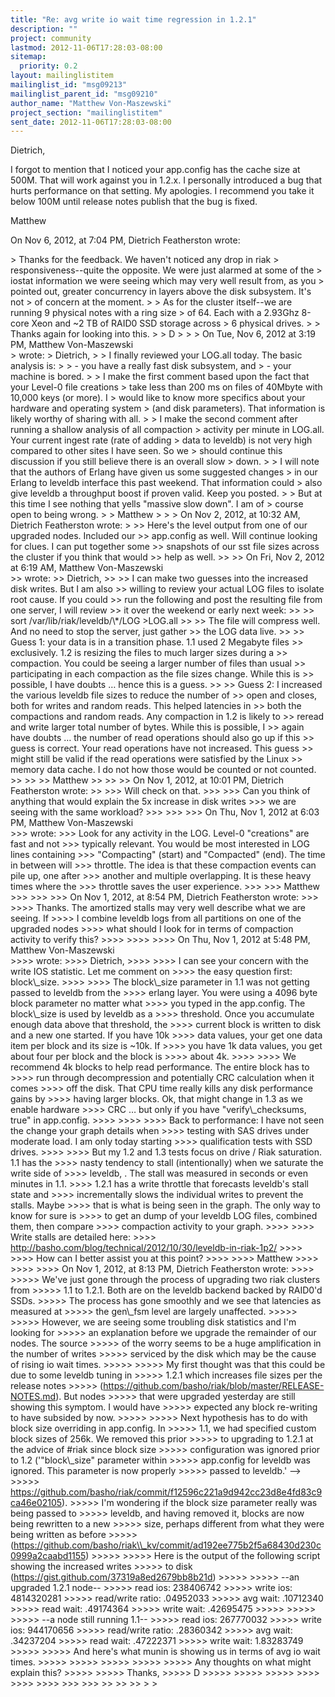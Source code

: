 ```yaml
---
title: "Re: avg write io wait time regression in 1.2.1"
description: ""
project: community
lastmod: 2012-11-06T17:28:03-08:00
sitemap:
  priority: 0.2
layout: mailinglistitem
mailinglist_id: "msg09213"
mailinglist_parent_id: "msg09210"
author_name: "Matthew Von-Maszewski"
project_section: "mailinglistitem"
sent_date: 2012-11-06T17:28:03-08:00
---
```



Dietrich,

I forgot to mention that I noticed your app.config has the cache size at 500M. 
That will work against you in 1.2.x. I personally introduced a bug that hurts 
performance on that setting. My apologies. I recommend you take it below 100M 
until release notes publish that the bug is fixed.

Matthew


On Nov 6, 2012, at 7:04 PM, Dietrich Featherston wrote:

&gt; Thanks for the feedback. We haven't noticed any drop in riak 
&gt; responsiveness--quite the opposite. We were just alarmed at some of the 
&gt; iostat information we were seeing which may very well result from, as you 
&gt; pointed out, greater concurrency in layers above the disk subsystem. It's not 
&gt; of concern at the moment.
&gt; 
&gt; As for the cluster itself--we are running 9 physical notes with a ring size 
&gt; of 64. Each with a 2.93Ghz 8-core Xeon and ~2 TB of RAID0 SSD storage across 
&gt; 6 physical drives.
&gt; 
&gt; Thanks again for looking into this.
&gt; 
&gt; D
&gt; 
&gt; 
&gt; On Tue, Nov 6, 2012 at 3:19 PM, Matthew Von-Maszewski  
&gt; wrote:
&gt; Dietrich,
&gt; 
&gt; I finally reviewed your LOG.all today. The basic analysis is:
&gt; 
&gt; - you have a really fast disk subsystem, and
&gt; - your machine is bored.
&gt; 
&gt; I make the first comment based upon the fact that your Level-0 file creations 
&gt; take less than 200 ms on files of 40Mbyte with 10,000 keys (or more). I 
&gt; would like to know more specifics about your hardware and operating system 
&gt; (and disk parameters). That information is likely worthy of sharing with all.
&gt; 
&gt; I make the second comment after running a shallow analysis of all compaction 
&gt; activity per minute in LOG.all. Your current ingest rate (rate of adding 
&gt; data to leveldb) is not very high compared to other sites I have seen. So we 
&gt; should continue this discussion if you still believe there is an overall slow 
&gt; down. 
&gt; 
&gt; I will note that the authors of Erlang have given us some suggested changes 
&gt; in our Erlang to leveldb interface this past weekend. That information could 
&gt; also give leveldb a throughput boost if proven valid. Keep you posted.
&gt; 
&gt; But at this time I see nothing that yells "massive slow down". I am of 
&gt; course open to being wrong.
&gt; 
&gt; Matthew
&gt; 
&gt; 
&gt; On Nov 2, 2012, at 10:32 AM, Dietrich Featherston wrote:
&gt; 
&gt;&gt; Here's the level output from one of our upgraded nodes. Included our 
&gt;&gt; app.config as well. Will continue looking for clues. I can put together some 
&gt;&gt; snapshots of our sst file sizes across the cluster if you think that would 
&gt;&gt; help as well.
&gt;&gt; 
&gt;&gt; On Fri, Nov 2, 2012 at 6:19 AM, Matthew Von-Maszewski  
&gt;&gt; wrote:
&gt;&gt; Dietrich,
&gt;&gt; 
&gt;&gt; I can make two guesses into the increased disk writes. But I am also 
&gt;&gt; willing to review your actual LOG files to isolate root cause. If you could 
&gt;&gt; run the following and post the resulting file from one server, I will review 
&gt;&gt; it over the weekend or early next week:
&gt;&gt; 
&gt;&gt; sort /var/lib/riak/leveldb/\\*/LOG &gt;LOG.all
&gt;&gt; 
&gt;&gt; The file will compress well. And no need to stop the server, just gather 
&gt;&gt; the LOG data live.
&gt;&gt; 
&gt;&gt; Guess 1: your data is in a transition phase. 1.1 used 2 Megabyte files 
&gt;&gt; exclusively. 1.2 is resizing the files to much larger sizes during a 
&gt;&gt; compaction. You could be seeing a larger number of files than usual 
&gt;&gt; participating in each compaction as the file sizes change. While this is 
&gt;&gt; possible, I have doubts … hence this is a guess.
&gt;&gt; 
&gt;&gt; Guess 2: I increased the various leveldb file sizes to reduce the number of 
&gt;&gt; open and closes, both for writes and random reads. This helped latencies in 
&gt;&gt; both the compactions and random reads. Any compaction in 1.2 is likely to 
&gt;&gt; reread and write larger total number of bytes. While this is possible, I 
&gt;&gt; again have doubts … the number of read operations should also go up if this 
&gt;&gt; guess is correct. Your read operations have not increased. This guess 
&gt;&gt; might still be valid if the read operations were satisfied by the Linux 
&gt;&gt; memory data cache. I do not how those would be counted or not counted.
&gt;&gt; 
&gt;&gt; 
&gt;&gt; Matthew
&gt;&gt; 
&gt;&gt; 
&gt;&gt; On Nov 1, 2012, at 10:01 PM, Dietrich Featherston wrote:
&gt;&gt; 
&gt;&gt;&gt; Will check on that.
&gt;&gt;&gt; 
&gt;&gt;&gt; Can you think of anything that would explain the 5x increase in disk writes 
&gt;&gt;&gt; we are seeing with the same workload?
&gt;&gt;&gt; 
&gt;&gt;&gt; 
&gt;&gt;&gt; On Thu, Nov 1, 2012 at 6:03 PM, Matthew Von-Maszewski  
&gt;&gt;&gt; wrote:
&gt;&gt;&gt; Look for any activity in the LOG. Level-0 "creations" are fast and not 
&gt;&gt;&gt; typically relevant. You would be most interested in LOG lines containing 
&gt;&gt;&gt; "Compacting" (start) and "Compacted" (end). The time in between will 
&gt;&gt;&gt; throttle. The idea is that these compaction events can pile up, one after 
&gt;&gt;&gt; another and multiple overlapping. It is these heavy times where the 
&gt;&gt;&gt; throttle saves the user experience.
&gt;&gt;&gt; 
&gt;&gt;&gt; Matthew
&gt;&gt;&gt; 
&gt;&gt;&gt; 
&gt;&gt;&gt; On Nov 1, 2012, at 8:54 PM, Dietrich Featherston wrote:
&gt;&gt;&gt; 
&gt;&gt;&gt;&gt; Thanks. The amortized stalls may very well describe what we are seeing. If 
&gt;&gt;&gt;&gt; I combine leveldb logs from all partitions on one of the upgraded nodes 
&gt;&gt;&gt;&gt; what should I look for in terms of compaction activity to verify this?
&gt;&gt;&gt;&gt; 
&gt;&gt;&gt;&gt; 
&gt;&gt;&gt;&gt; On Thu, Nov 1, 2012 at 5:48 PM, Matthew Von-Maszewski  
&gt;&gt;&gt;&gt; wrote:
&gt;&gt;&gt;&gt; Dietrich,
&gt;&gt;&gt;&gt; 
&gt;&gt;&gt;&gt; I can see your concern with the write IOS statistic. Let me comment on 
&gt;&gt;&gt;&gt; the easy question first: block\\_size.
&gt;&gt;&gt;&gt; 
&gt;&gt;&gt;&gt; The block\\_size parameter in 1.1 was not getting passed to leveldb from the 
&gt;&gt;&gt;&gt; erlang layer. You were using a 4096 byte block parameter no matter what 
&gt;&gt;&gt;&gt; you typed in the app.config. The block\\_size is used by leveldb as a 
&gt;&gt;&gt;&gt; threshold. Once you accumulate enough data above that threshold, the 
&gt;&gt;&gt;&gt; current block is written to disk and a new one started. If you have 10k 
&gt;&gt;&gt;&gt; data values, your get one data item per block and its size is ~10k. If 
&gt;&gt;&gt;&gt; you have 1k data values, you get about four per block and the block is 
&gt;&gt;&gt;&gt; about 4k.
&gt;&gt;&gt;&gt; 
&gt;&gt;&gt;&gt; We recommend 4k blocks to help read performance. The entire block has to 
&gt;&gt;&gt;&gt; run through decompression and potentially CRC calculation when it comes 
&gt;&gt;&gt;&gt; off the disk. That CPU time really kills any disk performance gains by 
&gt;&gt;&gt;&gt; having larger blocks. Ok, that might change in 1.3 as we enable hardware 
&gt;&gt;&gt;&gt; CRC … but only if you have "verify\\_checksums, true" in app.config.
&gt;&gt;&gt;&gt; 
&gt;&gt;&gt;&gt; 
&gt;&gt;&gt;&gt; Back to performance: I have not seen the change your graph details when 
&gt;&gt;&gt;&gt; testing with SAS drives under moderate load. I am only today starting 
&gt;&gt;&gt;&gt; qualification tests with SSD drives.
&gt;&gt;&gt;&gt; 
&gt;&gt;&gt;&gt; But my 1.2 and 1.3 tests focus on drive / Riak saturation. 1.1 has the 
&gt;&gt;&gt;&gt; nasty tendency to stall (intentionally) when we saturate the write side of 
&gt;&gt;&gt;&gt; leveldb, . The stall was measured in seconds or even minutes in 1.1. 
&gt;&gt;&gt;&gt; 1.2.1 has a write throttle that forecasts leveldb's stall state and 
&gt;&gt;&gt;&gt; incrementally slows the individual writes to prevent the stalls. Maybe 
&gt;&gt;&gt;&gt; that is what is being seen in the graph. The only way to know for sure is 
&gt;&gt;&gt;&gt; to get an dump of your leveldb LOG files, combined them, then compare 
&gt;&gt;&gt;&gt; compaction activity to your graph.
&gt;&gt;&gt;&gt; 
&gt;&gt;&gt;&gt; Write stalls are detailed here: 
&gt;&gt;&gt;&gt; http://basho.com/blog/technical/2012/10/30/leveldb-in-riak-1p2/
&gt;&gt;&gt;&gt; 
&gt;&gt;&gt;&gt; How can I better assist you at this point?
&gt;&gt;&gt;&gt; 
&gt;&gt;&gt;&gt; Matthew
&gt;&gt;&gt;&gt; 
&gt;&gt;&gt;&gt; 
&gt;&gt;&gt;&gt; On Nov 1, 2012, at 8:13 PM, Dietrich Featherston wrote:
&gt;&gt;&gt;&gt; 
&gt;&gt;&gt;&gt;&gt; We've just gone through the process of upgrading two riak clusters from 
&gt;&gt;&gt;&gt;&gt; 1.1 to 1.2.1. Both are on the leveldb backend backed by RAID0'd SSDs. 
&gt;&gt;&gt;&gt;&gt; The process has gone smoothly and we see that latencies as measured at 
&gt;&gt;&gt;&gt;&gt; the gen\\_fsm level are largely unaffected.
&gt;&gt;&gt;&gt;&gt; 
&gt;&gt;&gt;&gt;&gt; However, we are seeing some troubling disk statistics and I'm looking for 
&gt;&gt;&gt;&gt;&gt; an explanation before we upgrade the remainder of our nodes. The source 
&gt;&gt;&gt;&gt;&gt; of the worry seems to be a huge amplification in the number of writes 
&gt;&gt;&gt;&gt;&gt; serviced by the disk which may be the cause of rising io wait times.
&gt;&gt;&gt;&gt;&gt; 
&gt;&gt;&gt;&gt;&gt; My first thought was that this could be due to some leveldb tuning in 
&gt;&gt;&gt;&gt;&gt; 1.2.1 which increases file sizes per the release notes 
&gt;&gt;&gt;&gt;&gt; (https://github.com/basho/riak/blob/master/RELEASE-NOTES.md). But nodes 
&gt;&gt;&gt;&gt;&gt; that were upgraded yesterday are still showing this symptom. I would have 
&gt;&gt;&gt;&gt;&gt; expected any block re-writing to have subsided by now.
&gt;&gt;&gt;&gt;&gt; 
&gt;&gt;&gt;&gt;&gt; Next hypothesis has to do with block size overriding in app.config. In 
&gt;&gt;&gt;&gt;&gt; 1.1, we had specified custom block sizes of 256k. We removed this prior 
&gt;&gt;&gt;&gt;&gt; to upgrading to 1.2.1 at the advice of #riak since block size 
&gt;&gt;&gt;&gt;&gt; configuration was ignored prior to 1.2 ('"block\\_size" parameter within 
&gt;&gt;&gt;&gt;&gt; app.config for leveldb was ignored. This parameter is now properly 
&gt;&gt;&gt;&gt;&gt; passed to leveldb.' --&gt; 
&gt;&gt;&gt;&gt;&gt; https://github.com/basho/riak/commit/f12596c221a9d942cc23d8e4fd83c9ca46e02105).
&gt;&gt;&gt;&gt;&gt; I'm wondering if the block size parameter really was being passed to 
&gt;&gt;&gt;&gt;&gt; leveldb, and having removed it, blocks are now being rewritten to a new 
&gt;&gt;&gt;&gt;&gt; size, perhaps different from what they were being written as before 
&gt;&gt;&gt;&gt;&gt; (https://github.com/basho/riak\\_kv/commit/ad192ee775b2f5a68430d230c0999a2caabd1155)
&gt;&gt;&gt;&gt;&gt; 
&gt;&gt;&gt;&gt;&gt; Here is the output of the following script showing the increased writes 
&gt;&gt;&gt;&gt;&gt; to disk (https://gist.github.com/37319a8ed2679bb8b21d)
&gt;&gt;&gt;&gt;&gt; 
&gt;&gt;&gt;&gt;&gt; --an upgraded 1.2.1 node--
&gt;&gt;&gt;&gt;&gt; read ios: 238406742
&gt;&gt;&gt;&gt;&gt; write ios: 4814320281
&gt;&gt;&gt;&gt;&gt; read/write ratio: .04952033
&gt;&gt;&gt;&gt;&gt; avg wait: .10712340
&gt;&gt;&gt;&gt;&gt; read wait: .49174364
&gt;&gt;&gt;&gt;&gt; write wait: .42695475
&gt;&gt;&gt;&gt;&gt; 
&gt;&gt;&gt;&gt;&gt; 
&gt;&gt;&gt;&gt;&gt; --a node still running 1.1--
&gt;&gt;&gt;&gt;&gt; read ios: 267770032
&gt;&gt;&gt;&gt;&gt; write ios: 944170656
&gt;&gt;&gt;&gt;&gt; read/write ratio: .28360342
&gt;&gt;&gt;&gt;&gt; avg wait: .34237204
&gt;&gt;&gt;&gt;&gt; read wait: .47222371
&gt;&gt;&gt;&gt;&gt; write wait: 1.83283749
&gt;&gt;&gt;&gt;&gt; 
&gt;&gt;&gt;&gt;&gt; And here's what munin is showing us in terms of avg io wait times.
&gt;&gt;&gt;&gt;&gt; 
&gt;&gt;&gt;&gt;&gt; 
&gt;&gt;&gt;&gt;&gt; 
&gt;&gt;&gt;&gt;&gt; 
&gt;&gt;&gt;&gt;&gt; Any thoughts on what might explain this?
&gt;&gt;&gt;&gt;&gt; 
&gt;&gt;&gt;&gt;&gt; Thanks,
&gt;&gt;&gt;&gt;&gt; D
&gt;&gt;&gt;&gt;&gt; 
&gt;&gt;&gt;&gt;&gt; 
&gt;&gt;&gt;&gt;&gt; 
&gt;&gt;&gt;&gt; 
&gt;&gt;&gt;&gt; 
&gt;&gt;&gt;&gt; 
&gt;&gt;&gt; 
&gt;&gt;&gt; 
&gt;&gt; 
&gt;&gt; 
&gt;&gt; 
&gt; 
&gt; 

